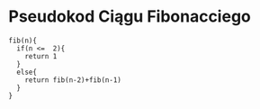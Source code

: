 # Pseudokod Ciągu Fibonacciego
```
fib(n){
  if(n <=  2){
    return 1
  }
  else{
    return fib(n-2)+fib(n-1)
  }
}
```
